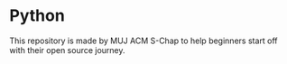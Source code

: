 # Python
 This repository is made by MUJ ACM S-Chap to help beginners start off with their open source journey.
